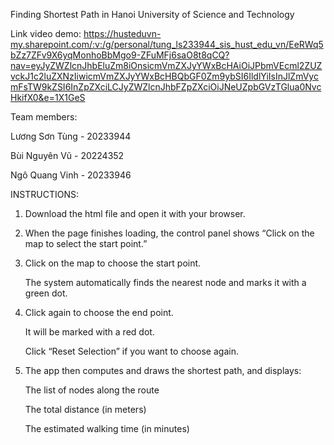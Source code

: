 Finding Shortest Path in Hanoi University of Science and Technology 

Link video demo: https://husteduvn-my.sharepoint.com/:v:/g/personal/tung_ls233944_sis_hust_edu_vn/EeRWq5bZz7ZFv9X6yqMonhoBbMgo9-ZFuMFj6saO8t8qCQ?nav=eyJyZWZlcnJhbEluZm8iOnsicmVmZXJyYWxBcHAiOiJPbmVEcml2ZUZvckJ1c2luZXNzIiwicmVmZXJyYWxBcHBQbGF0Zm9ybSI6IldlYiIsInJlZmVycmFsTW9kZSI6InZpZXciLCJyZWZlcnJhbFZpZXciOiJNeUZpbGVzTGlua0NvcHkifX0&e=1X1GeS

Team members:

Lương Sơn Tùng - 20233944

Bùi Nguyên Vũ - 20224352

Ngô Quang Vinh - 20233946

INSTRUCTIONS:
1. Download the html file and open it with your browser.
2. When the page finishes loading, the control panel shows “Click on the map to select the start point.”
3. Click on the map to choose the start point.
   
   The system automatically finds the nearest node and marks it with a green dot.
5. Click again to choose the end point.
   
   It will be marked with a red dot.
   
   Click “Reset Selection” if you want to choose again.
   
7. The app then computes and draws the shortest path, and displays:
   
   The list of nodes along the route
   
   The total distance (in meters)
   
   The estimated walking time (in minutes)
